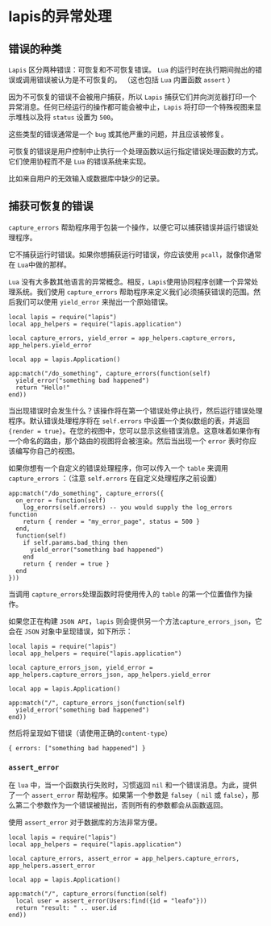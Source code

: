 # lapis的异常处理

## 错误的种类
`Lapis` 区分两种错误：可恢复和不可恢复错误。 `Lua` 的运行时在执行期间抛出的错误或调用错误被认为是不可恢复的。 （这也包括 `Lua` 内置函数 `assert` ）

因为不可恢复的错误不会被用户捕获，所以 `Lapis` 捕获它们并向浏览器打印一个异常消息。任何已经运行的操作都可能会被中止，`Lapis` 将打印一个特殊视图来显示堆栈以及将 `status` 设置为 `500`。

这些类型的错误通常是一个 `bug` 或其他严重的问题，并且应该被修复。

可恢复的错误是用户控制中止执行一个处理函数以运行指定错误处理函数的方式。它们使用协程而不是 `Lua` 的错误系统来实现。

比如来自用户的无效输入或数据库中缺少的记录。

## 捕获可恢复的错误
`capture_errors` 帮助程序用于包装一个操作，以便它可以捕获错误并运行错误处理程序。

它不捕获运行时错误。如果你想捕获运行时错误，你应该使用 `pcall`，就像你通常在 `Lua`中做的那样。

`Lua` 没有大多数其他语言的异常概念。相反，`Lapis`使用协同程序创建一个异常处理系统。我们使用 `capture_errors` 帮助程序来定义我们必须捕获错误的范围。然后我们可以使用 `yield_error` 来抛出一个原始错误。

```
local lapis = require("lapis")
local app_helpers = require("lapis.application")

local capture_errors, yield_error = app_helpers.capture_errors, app_helpers.yield_error

local app = lapis.Application()

app:match("/do_something", capture_errors(function(self)
  yield_error("something bad happened")
  return "Hello!"
end))
```

当出现错误时会发生什么？该操作将在第一个错误处停止执行，然后运行错误处理程序。默认错误处理程序将在 `self.errors` 中设置一个类似数组的表，并返回 `{render = true}`。在您的视图中，您可以显示这些错误消息。这意味着如果你有一个命名的路由，那个路由的视图将会被渲染。然后当出现一个 `error` 表时你应该编写你自己的视图。

如果你想有一个自定义的错误处理程序，你可以传入一个 `table` 来调用`capture_errors` ：（注意 `self.errors` 在自定义处理程序之前设置）

```
app:match("/do_something", capture_errors({
  on_error = function(self)
    log_erorrs(self.errors) -- you would supply the log_errors function
    return { render = "my_error_page", status = 500 }
  end,
  function(self)
    if self.params.bad_thing then
      yield_error("something bad happened")
    end
    return { render = true }
  end
}))
```

当调用 `capture_errors`处理函数时将使用传入的 `table` 的第一个位置值作为操作。

如果您正在构建 `JSON API`，`lapis` 则会提供另一个方法`capture_errors_json`，它会在 `JSON` 对象中呈现错误，如下所示：

```
local lapis = require("lapis")
local app_helpers = require("lapis.application")

local capture_errors_json, yield_error = app_helpers.capture_errors_json, app_helpers.yield_error

local app = lapis.Application()

app:match("/", capture_errors_json(function(self)
  yield_error("something bad happened")
end))
```

然后将呈现如下错误（请使用正确的`content-type`）

```
{ errors: ["something bad happened"] }
```

### `assert_error`
在 `lua` 中，当一个函数执行失败时，习惯返回 `nil` 和一个错误消息。为此，提供了一个 `assert_error` 帮助程序。如果第一个参数是 `falsey`（ `nil` 或 `false`），那么第二个参数作为一个错误被抛出，否则所有的参数都会从函数返回。

使用 `assert_error` 对于数据库的方法非常方便。

```
local lapis = require("lapis")
local app_helpers = require("lapis.application")

local capture_errors, assert_error = app_helpers.capture_errors, app_helpers.assert_error

local app = lapis.Application()

app:match("/", capture_errors(function(self)
  local user = assert_error(Users:find({id = "leafo"}))
  return "result: " .. user.id
end))
```
